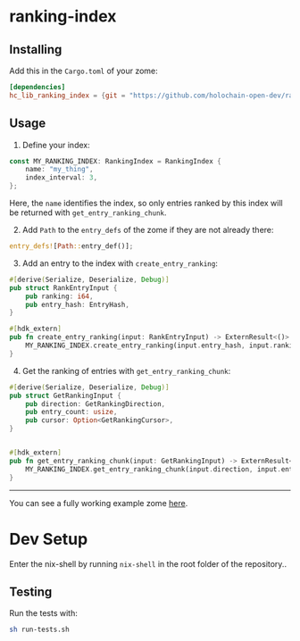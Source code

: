 # ranking-index

## Installing

Add this in the `Cargo.toml` of your zome:

```toml
[dependencies]
hc_lib_ranking_index = {git = "https://github.com/holochain-open-dev/ranking-index", branch = "main", package = "hc_lib_ranking_index"}
```

## Usage

1. Define your index:

```rust
const MY_RANKING_INDEX: RankingIndex = RankingIndex {
    name: "my_thing",
    index_interval: 3,
};
```

Here, the `name` identifies the index, so only entries ranked by this index will be returned with `get_entry_ranking_chunk`.

2. Add `Path` to the `entry_defs` of the zome if they are not already there:

```rust
entry_defs![Path::entry_def()];
```

3. Add an entry to the index with `create_entry_ranking`:

```rust
#[derive(Serialize, Deserialize, Debug)]
pub struct RankEntryInput {
    pub ranking: i64,
    pub entry_hash: EntryHash,
}

#[hdk_extern]
pub fn create_entry_ranking(input: RankEntryInput) -> ExternResult<()> {
    MY_RANKING_INDEX.create_entry_ranking(input.entry_hash, input.ranking, None)
}
```

4. Get the ranking of entries with `get_entry_ranking_chunk`:

```rust
#[derive(Serialize, Deserialize, Debug)]
pub struct GetRankingInput {
    pub direction: GetRankingDirection,
    pub entry_count: usize,
    pub cursor: Option<GetRankingCursor>,
}


#[hdk_extern]
pub fn get_entry_ranking_chunk(input: GetRankingInput) -> ExternResult<EntryRanking> {
    MY_RANKING_INDEX.get_entry_ranking_chunk(input.direction, input.entry_count, input.cursor)
}
```

---

You can see a fully working example zome [here](/example/zomes/example).

# Dev Setup

Enter the nix-shell by running `nix-shell` in the root folder of the repository..

## Testing

Run the tests with:

```bash
sh run-tests.sh
```